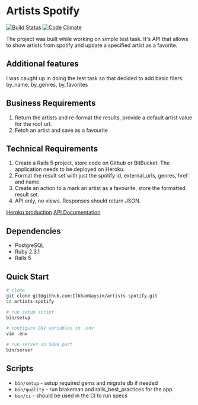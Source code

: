 # Artists Spotify

[![Build Status](https://semaphoreci.com/api/v1/ilkhamgaysin/artists-spotify/branches/master/shields_badge.svg)](https://semaphoreci.com/ilkhamgaysin/artists-spotify)
[![Code Climate](https://codeclimate.com/github/IlkhamGaysin/artists-spotify/badges/gpa.svg)](https://codeclimate.com/github/IlkhamGaysin/artists-spotify)

The project was built while working on simple test task.
It's API that allows to show artists from spotify and update a specified artist as a favorite.

## Additional features

I was caught up in doing the test task so that decided to add basic filers: by_name, by_genres, by_favorites

## Business Requirements

1. Return the artists and re-format the results, provide a default artist value for the root url.
2. Fetch an artist and save as a favourite

## Technical Requirements

1. Create a Rails 5 project, store code on Github or BitBucket. The application needs to be deployed on Heroku.
2. Format the result set with just the spotify id, external_urls, genres, href and name.
3. Create an action to a mark an artist as a favourite, store the formatted result set.
4. API only, no views. Responses should return JSON.

[Heroku production](https://artists-spotify.herokuapp.com)
[API Documentation](https://artists-spotify.herokuapp.com/api/docs)


## Dependencies

* PostgreSQL
* Ruby 2.3.1
* Rails 5

## Quick Start

```bash
# clone
git clone git@github.com:IlkhamGaysin/artists-spotify.git
cd artists-spotify

# run setup script
bin/setup

# configure ENV variables in .env
vim .env

# run server on 5000 port
bin/server
```

## Scripts

* `bin/setup` - setup required gems and migrate db if needed
* `bin/quality` - run brakeman and rails_best_practices for the app
* `bin/ci` - should be used in the CI to run specs
